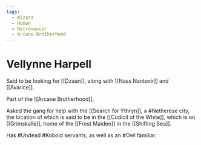 ```yaml
---
tags:
  - Wizard
  - Human
  - Necromancer
  - Arcane-Brotherhood
---
```

# Vellynne Harpell 

Said to be looking for [[Dzaan]], along with [[Nass Nantovir]] and [[Avarice]].

Part of the [[Arcane Brotherhood]].

Asked the gang for help with the [[Search for Ythryn]], a #Netherese city, the location of which is said to be in the [[Codicil of the White]], which is on [[Grimskalle]], home of the [[Frost Maiden]] in the [[Shifting Sea]]. 

Has #Undead #Kobold servants, as well as an #Owl familiar.